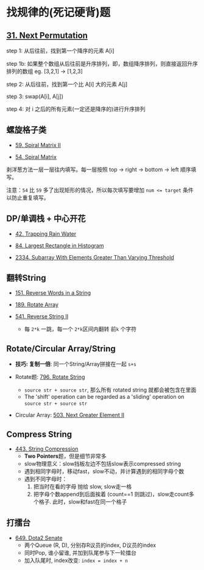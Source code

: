 # 找规律的(死记硬背)题

## [31. Next Permutation](https://leetcode.com/problems/next-permutation/)
step 1: 从后往前，找到第一个降序的元素 A[i]

step 1b: 如果整个数组从后往前是升序排列，即，数组降序排列，则直接返回升序排列的数组 eg. [3,2,1] -> [1,2,3]

step 2: 从后往前，找到第一个比 A[i] 大的元素 A[j]

step 3: swap(A[i], A[j])

step 4: 对 i 之后的所有元素(一定还是降序的)进行升序排列

## 螺旋格子类
* [59. Spiral Matrix II](https://leetcode.com/problems/spiral-matrix-ii/)

* [54. Spiral Matrix](https://leetcode.com/problems/spiral-matrix/)

 剥洋葱方法一层一层往内填写。每一层按照 top -> right -> bottom -> left 顺序填写。

 注意：`54` 比 `59` 多了出现矩形的情况，所以每次填写要增加 `num <= target` 条件以防止重复填写。

 ## DP/单调栈 + 中心开花
 * [42. Trapping Rain Water](https://leetcode.com/problems/trapping-rain-water/)
 
 * [84. Largest Rectangle in Histogram](https://leetcode.com/problems/largest-rectangle-in-histogram/)

 * [2334. Subarray With Elements Greater Than Varying Threshold](https://leetcode.com/problems/subarray-with-elements-greater-than-varying-threshold/)

 ## 翻转String
 * [151. Reverse Words in a String](https://leetcode.com/problems/reverse-words-in-a-string/)

 * [189. Rotate Array](https://leetcode.com/problems/rotate-array/)

 * [541. Reverse String II](https://leetcode.com/problems/reverse-string-ii/)
   * 每 `2*k` 一跳，每一个 `2*k`区间内翻转 前`k` 个字符

## Rotate/Circular Array/String
* **技巧: 复制一倍**: 同一个String/Array拼接在一起 `s+s`
* Rotate题: [796. Rotate String](https://leetcode.com/problems/rotate-string/)
   * `source str + source str`, 那么所有 rotated string 就都会被包含在里面
   * The 'shift' operation can be regarded as a 'sliding' operation on `source str + source str`

* Circular Array: [503. Next Greater Element II](https://leetcode.com/problems/next-greater-element-ii/)

## Compress String
* [443. String Compression](https://leetcode.com/problems/string-compression/)
   * **Two Pointers**题，但是细节非常多
   * slow物理意义：slow挡板左边不包括slow表示compressed string
   * 遇到相同字母时，移动fast，slow不动，并计算遇到的相同字母个数
   * 遇到不同字母时：
      1. 把当时在看的字母 抛给 slow, slow走一格
      2. 把字母个数append到后面挨着 (count==1 则跳过)，slow走count多个格子. 此时，slow和fast在同一个格子

## 打擂台
* [649. Dota2 Senate](https://leetcode.com/problems/dota2-senate/)
   * 两个Queue (R, D), 分别存R议员的index, D议员的index
   * 同时Pop, 谁小留谁, 并加到队尾参与下一轮擂台
   * 加入队尾时, index改变: `index = index + n`